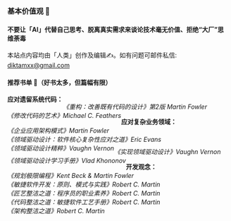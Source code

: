 ### 基本价值观 💭

#### 不要让「AI」代替自己思考、脱离真实需求来谈论技术毫无价值、拒绝“大厂”思维荼毒
本站点内容均由「人类」创作及编辑✍️。如有问题可邮件私信: diktamxx@gmail.com

#### 推荐书单 📖（好书太多，但篇幅有限）
<b style="float:left;">应对遗留系统代码：</b>\
<em style="float:left;">《重构：改善既有代码的设计》第2版 Martin Fowler</em>\
<em style="float:left;">《修改代码的艺术》Michael C. Feathers</em>
\
<b style="float:left;">应对复杂业务领域：</b>\
<em style="float:left;">《企业应用架构模式》Martin Fowler</em>\
<em style="float:left;">《领域驱动设计：软件核心复杂性应对之道》Eric Evans</em>\
<em style="float:left;">《领域驱动设计精粹》Vaughn Vernon</em>\
<em style="float:left;">《实现领域驱动设计》Vaughn Vernon</em>\
<em style="float:left;">《领域驱动设计学习手册》Vlad Khononov</em>
\
<b style="float:left;">开发观念：</b>\
<em style="float:left;">《规划极限编程》Kent Beck & Martin Fowler</em>\
<em style="float:left;">《敏捷软件开发：原则、模式与实践》Robert C. Martin</em>\
<em style="float:left;">《匠艺整洁之道：程序员的职业素养》Robert C. Martin</em>\
<em style="float:left;">《代码整洁之道：敏捷软件工艺手册》Robert C. Martin</em>\
<em style="float:left;">《架构整洁之道》Robert C. Martin</em>

